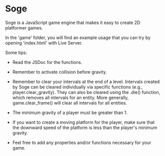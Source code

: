 # Soge 

Soge is a JavaScript game engine that makes it easy to create 2D platformer games.

In the 'game' folder, you will find an example usage that you can try by opening 'index.html' with Live Server.

Some tips:

- Read the JSDoc for the functions.

- Remember to activate collision before gravity.

- Remember to clear your intervals at the end of a level. Intervals created by Soge can be cleared individually via specific functions (e.g., player.clear_gravity). They can also be cleared using the .die() function, which removes all intervals for an entity. More generally, game.clear_frame() will clear all intervals for all entities.

- The minimum gravity of a player must be greater than 1.

- If you want to create a moving platform for the player, make sure that the downward speed of the platform is less than the player's minimum gravity.

- Feel free to add any properties and/or functions necessary for your game.
